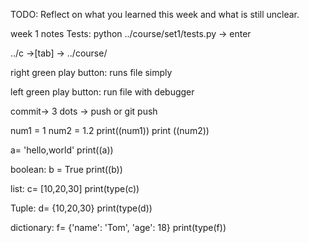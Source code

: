 TODO: Reflect on what you learned this week and what is still unclear.
 
week 1 notes
Tests: python ../course/set1/tests.py -> enter

../c ->[tab] -> ../course/

right green play button: runs file simply

left green play button: run file with debugger

commit-> 3 dots -> push 
or 
git push





num1 = 1
num2 = 1.2
print((num1))
print ((num2))

a= 'hello,world'
print((a))

boolean:
b = True
print((b))

list: 
c= [10,20,30]
print(type(c))

Tuple: 
d= {10,20,30}
print(type(d))

dictionary:
f= {'name': 'Tom', 'age': 18}
print(type(f))






